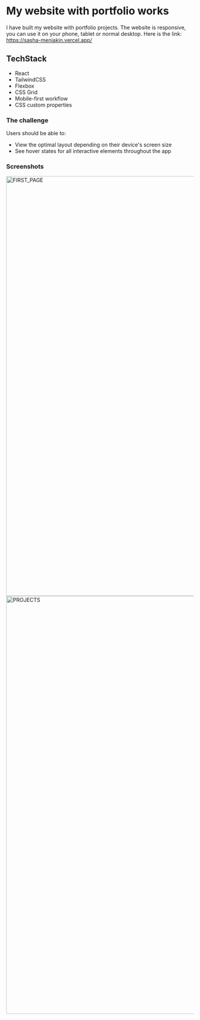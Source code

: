 # My website with portfolio works

I have built my website with portfolio projects. The website is responsive, you can use it on your phone, tablet or normal desktop.
Here is the link: https://sasha-meniakin.vercel.app/

## TechStack

- React
- TailwindCSS
- Flexbox
- CSS Grid
- Mobile-first workflow
- CSS custom properties

### The challenge

Users should be able to:

- View the optimal layout depending on their device's screen size
- See hover states for all interactive elements throughout the app

### Screenshots

<img width="1128" alt="FIRST_PAGE" src="https://user-images.githubusercontent.com/110241401/236926331-79476e37-6416-4ca9-8813-49c6a02397f5.png">
<img width="1123" alt="PROJECTS" src="https://user-images.githubusercontent.com/110241401/236926345-4d9b4cbb-628d-415f-8dee-140c5661837d.png">


